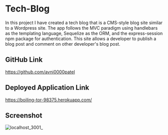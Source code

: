 # Tech-Blog
In this project I have created a tech blog that is a CMS-style blog site similar to a Wordpress site. The app follows the MVC paradigm using handlebars as the templating language, Sequelize as the ORM, and the express-session npm package for authentication. This site allows a developer to publish a blog post and comment on other developer's blog post.
## GitHub Link
https://github.com/avni0000patel
## Deployed Application Link
https://boiling-tor-98375.herokuapp.com/
## Screenshot
![localhost_3001_](https://user-images.githubusercontent.com/104175474/189507515-ebb5b8ce-c78f-42ad-9acb-e9355f5a6978.png)

